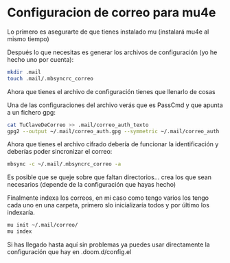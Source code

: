  # Configuracion de correo para mu4e
 
 Lo primero es asegurarte de que tienes instalado mu (instalará mu4e al mismo
 tiempo)
 
 Después lo que necesitas es generar los archivos de configuración (yo he hecho
 uno por cuenta):
 
 ``` bash
 mkdir .mail
 touch .mail/.mbsyncrc_correo
 ```
     
 Ahora que tienes el archivo de configuración tienes que llenarlo de cosas
 
 Una de las configuraciones del archivo verás que es PassCmd y que apunta a un
 fichero gpg:
 
 ```bash
 cat TuClaveDeCorreo >> .mail/correo_auth_texto
 gpg2 --output ~/.mail/correo_auth.gpg --symmetric ~/.mail/correo_auth
 ```
 
 Ahora que tienes el archivo cifrado debería de funcionar la identificación y
 deberías poder sincronizar el correo:
 
 ```bash
 mbsync -c ~/.mail/.mbsyncrc_correo -a
 ```

Es posible que se queje sobre que faltan directorios... crea los que sean
necesarios (depende de la configuración que hayas hecho)

Finalmente indexa los correos, en mi caso como tengo varios los tengo cada uno
en una carpeta, primero slo inicializaría todos y por último los indexaría.

```bash
mu init ~/.mail/correo/
mu index
```

Si has llegado hasta aquí sin problemas ya puedes usar directamente la
configuración que hay en .doom.d/config.el

